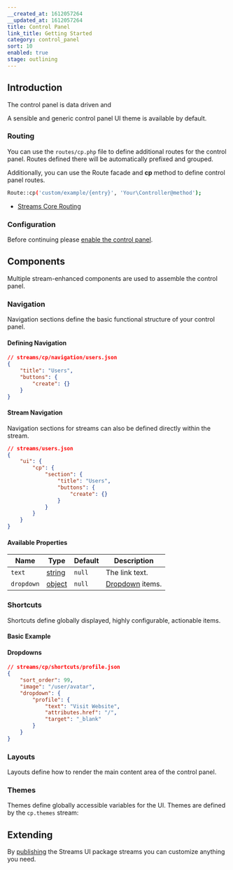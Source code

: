 ```yaml
---
__created_at: 1612057264
__updated_at: 1612057264
title: Control Panel
link_title: Getting Started
category: control_panel
sort: 10
enabled: true
stage: outlining
---
```


## Introduction

The control panel is data driven and 

A sensible and generic control panel UI theme is available by default.

### Routing

You can use the `routes/cp.php` file to define additional routes for the control panel. Routes defined there will be automatically prefixed and grouped.

Additionally, you can use the Route facade and **cp** method to define control panel routes.

```bash
Route::cp('custom/example/{entry}', 'Your\Controller@method');
```

- [Streams Core Routing](/docs/core/routing)

### Configuration

Before continuing please [enable the control panel](configuration#configuring-the-ui).

## Components

Multiple stream-enhanced components are used to assemble the control panel.

### Navigation

Navigation sections define the basic functional structure of your control panel.

#### Defining Navigation

```json
// streams/cp/navigation/users.json
{
    "title": "Users",
    "buttons": {
        "create": {}
    }
}
```

#### Stream Navigation

Navigation sections for streams can also be defined directly within the stream.

```json
// streams/users.json
{
    "ui": {
        "cp": {
            "section": {
                "title": "Users",
                "buttons": {
                    "create": {}
                }
            }
        }
    }
}
```

#### Available Properties

Name | Type | Default | Description
--|---|---|--
`text` | [string](/docs/core/fields/string) | `null` |  The link text.
`dropdown` | [object](#dropdowns) | `null` |  [Dropdown](dropdowns) items.


### Shortcuts

Shortcuts define globally displayed, highly configurable, actionable items.


#### Basic Example
#### Dropdowns

```json
// streams/cp/shortcuts/profile.json
{
    "sort_order": 99,
    "image": "/user/avatar",
    "dropdown": {
        "profile": {
            "text": "Visit Website",
            "attributes.href": "/",
            "target": "_blank"
        }
    }
}
```


### Layouts

Layouts define how to render the main content area of the control panel.


### Themes

Themes define globally accessible variables for the UI. Themes are defined by the `cp.themes` stream:


## Extending

By [publishing](configuration#publish-streams) the Streams UI package streams you can customize anything you need.
